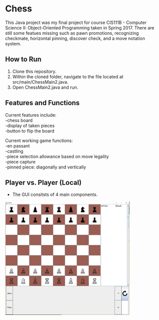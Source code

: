 # Chess
This Java project was my final project for course CIS111B - Computer Science II: Object-Oriented Programming taken in Spring 2017.
There are still some featues missing such as pawn promotions, recognizing checkmate, horizontal pinning, discover check, and a move notation system.

## How to Run
1. Clone this repository.
2. Within the cloned folder, navigate to the file located at src/main/ChessMain2.java.
3. Open ChessMain2.java and run.

## Features and Functions
Current features include:<br/>
-chess board<br/>
-display of taken pieces<br/>
-button to flip the board

Current working game functions:<br/>
-en passant<br/>
-castling<br/>
-piece selection allowance based on move legality<br/>
-piece capture<br/>
-pinned piece: diagonally and vertically

## Player vs. Player (Local)
  - The GUI consitsts of 4 main components.
  <img src="img-readme/gui.JPG" width="400">